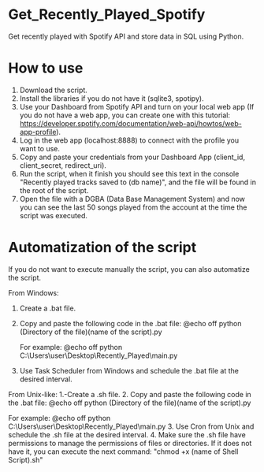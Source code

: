 # Get_Recently_Played_Spotify
Get recently played with Spotify API and store data in SQL using Python.

# How to use
1. Download the script.
2. Install the libraries if you do not have it (sqlite3, spotipy).
3. Use your Dashboard from Spotify API and turn on your local web app (If you do not have a web app, you can create one with this tutorial: https://developer.spotify.com/documentation/web-api/howtos/web-app-profile).
4. Log in the web app (localhost:8888) to connect with the profile you want to use.
5. Copy and paste your credentials from your Dashboard App (client_id, client_secret, redirect_uri).
6. Run the script, when it finish you should see this text in the console "Recently played tracks saved to (db name)", and the file will be found in the root of the script.
7. Open the file with a DGBA (Data Base Management System) and now you can see the last 50 songs played from the account at the time the script was executed.

# Automatization of the script
If you do not want to execute manually the script, you can also automatize the script.

From Windows:
1. Create a .bat file.
2. Copy and paste the following code in the .bat file:
   @echo off
   python (Directory of the file)\(name of the script).py

   For example: 
   @echo off
   python C:\Users\user\Desktop\Recently_Played\main.py
3. Use Task Scheduler from Windows and schedule the .bat file at the desired interval.

From Unix-like:
1.-Create a .sh file.
2. Copy and paste the following code in the .bat file:
   @echo off
   python (Directory of the file)\(name of the script).py

   For example: 
   @echo off
   python C:\Users\user\Desktop\Recently_Played\main.py
3. Use Cron from Unix and schedule the .sh file at the desired interval.
4. Make sure the .sh file have permissions to manage the permissions of files or directories.
   If it does not have it, you can execute the next command: "chmod +x (name of Shell Script).sh"

